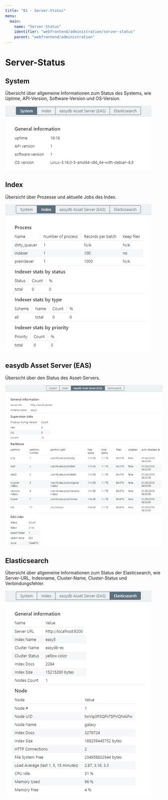 ```yaml
---
title: "81 - Server-Status"
menu:
  main:
    name: "Server-Status"
    identifier: "webfrontend/administration/server-status"
    parent: "webfrontend/administration"
---
```

# Server-Status

## System

Übersicht über allgemeine Informationen zum Status des Systems, wie Uptime, API-Version, Software-Version und OS-Version.

![](status_system.png)

## Index

Übersicht über Prozesse und aktuelle Jobs des Index.

![](status_index.png)

## easydb Asset Server (EAS)

Übersicht über den Status des Asset-Servers.

![](status_eas.png)

## Elasticsearch

Übersicht über allgemeine Informationen zum Status der Elasticsearch, wie Server-URL, Indexname, Cluster-Name, Cluster-Status und Verbindungsfehler.

![](status_search.png)

